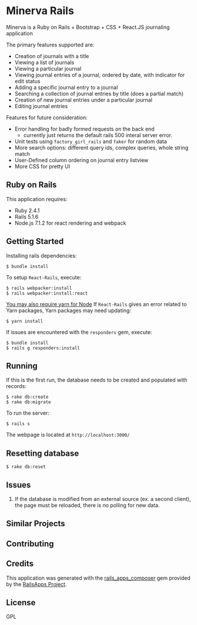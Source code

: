 Minerva Rails
================

Minerva is a Ruby on Rails + Bootstrap + CSS + React.JS journaling application

The primary features supported are:

- Creation of journals with a title
- Viewing a list of journals
- Viewing a particular journal
- Viewing journal entries of a journal, ordered by date, with indicator for edit status
- Adding a specific journal entry to a journal
- Searching a collection of journal entries by title (does a partial match)
- Creation of new journal entries under a particular journal
- Editing journal entries

Features for future consideration:

- Error handling for badly formed requests on the back end
	- currently just returns the default rails 500 interal server error.
- Unit tests using `factory_girl_rails` and `faker` for random data
- More search options: different query ids, complex queries, whole string match
- User-Defined column ordering on journal entry listview
- More CSS for pretty UI


Ruby on Rails
-------------

This application requires:

- Ruby 2.4.1
- Rails 5.1.6
- Node.js 7.1.2 for react rendering and webpack

Getting Started
---------------
Installing rails dependencies:

```
$ bundle install
```


To setup `React-Rails`, execute:

```
$ rails webpacker:install
$ rails webpacker:install:react
```

[You may also require yarn for Node](https://yarnpkg.com/lang/en/docs/install/)
If `React-Rails` gives an error related to Yarn packages, Yarn packages may need updating:

```
$ yarn install
```

If issues are encountered with the `responders` gem, execute:

```
$ bundle install
$ rails g responders:install
```

Running
-------
If this is the first run, the database needs to be created and populated with records:

```
$ rake db:create
$ rake db:migrate
```

To run the server:

```
$ rails s
```

The webpage is located at `http://localhost:3000/`

Resetting database
-------------------------

```
$ rake db:reset
```

Issues
-------------
1. If the database is modified from an external source (ex. a second client), the page must be reloaded, there is no polling for new data.

Similar Projects
----------------

Contributing
------------

Credits
-------
This application was generated with the [rails_apps_composer](https://github.com/RailsApps/rails_apps_composer) gem
provided by the [RailsApps Project](http://railsapps.github.io/).

License
-------
GPL